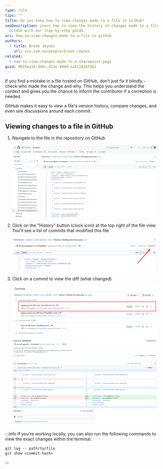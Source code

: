 ```yaml
---
type: rule
tips: ""
title: Do you know how to view changes made to a file in GitHub?
seoDescription: Learn how to view the history of changes made to a file in
  GitHub with our step-by-step guide.
uri: how-to-view-changes-made-to-a-file-in-github
authors:
  - title: Brook Jeynes
    url: ssw.com.au/people/brook-jeynes
related:
  - how-to-view-changes-made-to-a-sharepoint-page
guid: 9655ea24-d4bc-413e-984d-ea51192bf8b2
---
```

If you find a mistake in a file hosted on GitHub, don’t just fix it blindly - check who made the change and why. This helps you understand the context and gives you the chance to inform the contributor if a correction is needed.

GitHub makes it easy to view a file's version history, compare changes, and even see discussions around each commit.

<!--endintro-->

## Viewing changes to a file in GitHub

1. Navigate to the file in the repository on GitHub

   ![Figure: File within GitHub UI.](github-file.png)
2. Click on the "History" button (clock icon) at the top right of the file view. You’ll see a list of commits that modified this file

   ![Figure: GitHub history button](github-history-button.png)
3. Click on a commit to view the diff (what changed)

   ![Figure: Select a commit from the list](github-commit-viewer.png)
   ![Figure: View the changes made](github-diff-view.png)


:::info
If you're working locally, you can also run the following commands to view the exact changes within the terminal.

```shell
git log -- path/to/file
git show <commit-hash>
```
:::
